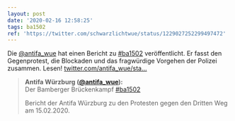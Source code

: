 ```yaml
---
layout: post
date: '2020-02-16 12:58:25'
tags: ba1502
ref: 'https://twitter.com/schwarzlichtwue/status/1229027252299497472'
---
```

Die [@antifa_wue](https://twitter.com/antifa_wue) hat einen Bericht zu [#ba1502](/t/ba1502) veröffentlicht. Er fasst den Gegenprotest, die Blockaden und das fragwürdige Vorgehen der Polizei zusammen. Lesen! [twitter.com/antifa_wue/sta…](https://twitter.com/antifa_wue/status/1229024914004467714)
> <b>Antifa Würzburg ([@antifa_wue](https://twitter.com/antifa_wue)):</b>  
>Der Bamberger Brückenkampf [#ba1502](/t/ba1502)  
>  
>  
>  
>Bericht der Antifa Würzburg zu den Protesten gegen den Dritten Weg am 15.02.2020.   

